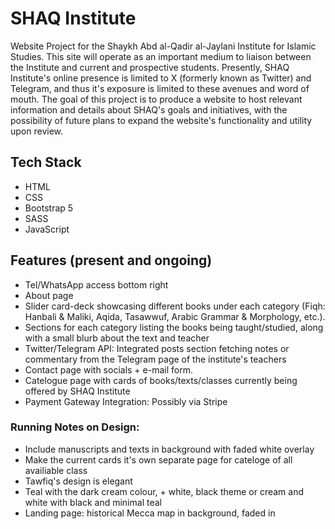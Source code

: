 # SHAQ Institute

Website Project for the Shaykh Abd al-Qadir al-Jaylani Institute for Islamic Studies. This site will operate as an important medium to liaison between the Institute and current and prospective students. Presently, SHAQ Institute's online presence is limited to X (formerly known as Twitter) and Telegram, and thus it's exposure is limited to these avenues and word of mouth. The goal of this project is to produce a website to host relevant information and details about SHAQ's goals and initiatives, with the possibility of future plans to expand the website's functionality and utility upon review.

## Tech Stack

- HTML
- CSS
- Bootstrap 5
- SASS
- JavaScript

## Features (present and ongoing)

- Tel/WhatsApp access bottom right
- About page
- Slider card-deck showcasing different books under each category (Fiqh: Hanbali & Maliki, Aqida, Tasawwuf, Arabic Grammar & Morphology, etc.).
- Sections for each category listing the books being taught/studied, along with a small blurb about the text and teacher
- Twitter/Telegram API: Integrated posts section fetching notes or commentary from the Telegram page of the institute's teachers
- Contact page with socials + e-mail form.
- Catelogue page with cards of books/texts/classes currently being offered by SHAQ Institute
- Payment Gateway Integration: Possibly via Stripe

### Running Notes on Design:

- Include manuscripts and texts in background with faded white overlay
- Make the current cards it's own separate page for cateloge of all availiable class
- Tawfiq's design is elegant
- Teal with the dark cream colour, + white, black theme or cream and white with black and minimal teal
- Landing page: historical Mecca map in background, faded in

